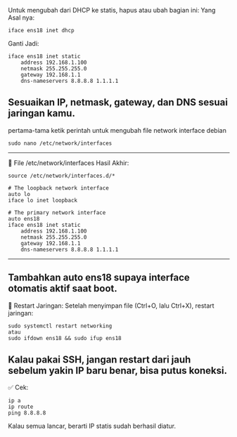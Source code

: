 Untuk mengubah dari DHCP ke statis, hapus atau ubah bagian ini:
Yang Asal nya:

    iface ens18 inet dhcp
Ganti Jadi:

    iface ens18 inet static
        address 192.168.1.100
        netmask 255.255.255.0
        gateway 192.168.1.1
        dns-nameservers 8.8.8.8 1.1.1.1

Sesuaikan IP, netmask, gateway, dan DNS sesuai jaringan kamu.
---
p﻿ertama-tama ketik perintah untuk mengubah file network interface debian

    sudo nano /etc/network/interfaces
---
🔧 File /etc/network/interfaces Hasil Akhir:

    source /etc/network/interfaces.d/*
    
    # The loopback network interface
    auto lo
    iface lo inet loopback
    
    # The primary network interface
    auto ens18
    iface ens18 inet static
        address 192.168.1.100
        netmask 255.255.255.0
        gateway 192.168.1.1
        dns-nameservers 8.8.8.8 1.1.1.1
---
Tambahkan auto ens18 supaya interface otomatis aktif saat boot.
---
🔁 Restart Jaringan:
Setelah menyimpan file (Ctrl+O, lalu Ctrl+X), restart jaringan:

    sudo systemctl restart networking
    atau
    sudo ifdown ens18 && sudo ifup ens18
Kalau pakai SSH, jangan restart dari jauh sebelum yakin IP baru benar, bisa putus koneksi.
---
✅ Cek:

    ip a
    ip route
    ping 8.8.8.8
Kalau semua lancar, berarti IP statis sudah berhasil diatur.
